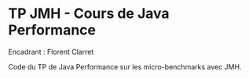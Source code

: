 # TP JMH - Cours de Java Performance
Encadrant : Florent Clarret

Code du TP de Java Performance sur les micro-benchmarks avec JMH.
